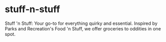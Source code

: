 # stuff-n-stuff
Stuff 'n Stuff: Your go-to for everything quirky and essential. Inspired by Parks and Recreation's Food 'n Stuff, we offer groceries to oddities in one spot.
